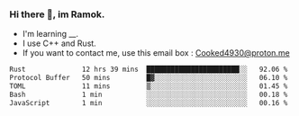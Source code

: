 ### Hi there 👋, im Ramok.

- I'm learning __.
- I use C++ and Rust.
- If you want to contact me, use this email box : Cooked4930@proton.me

<!--START_SECTION:waka-->

```txt
Rust              12 hrs 39 mins  ███████████████████████░░   92.06 %
Protocol Buffer   50 mins         █▓░░░░░░░░░░░░░░░░░░░░░░░   06.10 %
TOML              11 mins         ▒░░░░░░░░░░░░░░░░░░░░░░░░   01.45 %
Bash              1 min           ░░░░░░░░░░░░░░░░░░░░░░░░░   00.18 %
JavaScript        1 min           ░░░░░░░░░░░░░░░░░░░░░░░░░   00.16 %
```

<!--END_SECTION:waka-->
